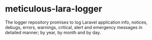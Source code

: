 # meticulous-lara-logger
The logger repository promises to log Laravel application info, notices, debugs, errors, warnings, critical, alert and emergency messages in detailed manner; by year, by month and by day.
